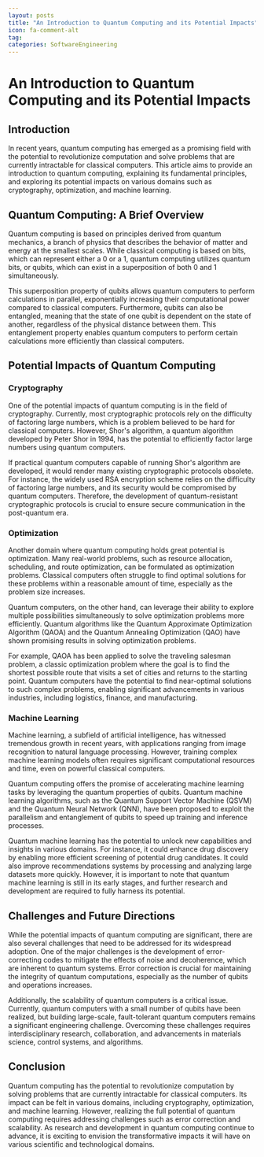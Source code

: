 ```yaml
---
layout: posts
title: "An Introduction to Quantum Computing and its Potential Impacts"
icon: fa-comment-alt
tag:      
categories: SoftwareEngineering
---
```



# An Introduction to Quantum Computing and its Potential Impacts

## Introduction

In recent years, quantum computing has emerged as a promising field with the potential to revolutionize computation and solve problems that are currently intractable for classical computers. This article aims to provide an introduction to quantum computing, explaining its fundamental principles, and exploring its potential impacts on various domains such as cryptography, optimization, and machine learning.

## Quantum Computing: A Brief Overview

Quantum computing is based on principles derived from quantum mechanics, a branch of physics that describes the behavior of matter and energy at the smallest scales. While classical computing is based on bits, which can represent either a 0 or a 1, quantum computing utilizes quantum bits, or qubits, which can exist in a superposition of both 0 and 1 simultaneously.

This superposition property of qubits allows quantum computers to perform calculations in parallel, exponentially increasing their computational power compared to classical computers. Furthermore, qubits can also be entangled, meaning that the state of one qubit is dependent on the state of another, regardless of the physical distance between them. This entanglement property enables quantum computers to perform certain calculations more efficiently than classical computers.

## Potential Impacts of Quantum Computing

### Cryptography

One of the potential impacts of quantum computing is in the field of cryptography. Currently, most cryptographic protocols rely on the difficulty of factoring large numbers, which is a problem believed to be hard for classical computers. However, Shor's algorithm, a quantum algorithm developed by Peter Shor in 1994, has the potential to efficiently factor large numbers using quantum computers.

If practical quantum computers capable of running Shor's algorithm are developed, it would render many existing cryptographic protocols obsolete. For instance, the widely used RSA encryption scheme relies on the difficulty of factoring large numbers, and its security would be compromised by quantum computers. Therefore, the development of quantum-resistant cryptographic protocols is crucial to ensure secure communication in the post-quantum era.

### Optimization

Another domain where quantum computing holds great potential is optimization. Many real-world problems, such as resource allocation, scheduling, and route optimization, can be formulated as optimization problems. Classical computers often struggle to find optimal solutions for these problems within a reasonable amount of time, especially as the problem size increases.

Quantum computers, on the other hand, can leverage their ability to explore multiple possibilities simultaneously to solve optimization problems more efficiently. Quantum algorithms like the Quantum Approximate Optimization Algorithm (QAOA) and the Quantum Annealing Optimization (QAO) have shown promising results in solving optimization problems.

For example, QAOA has been applied to solve the traveling salesman problem, a classic optimization problem where the goal is to find the shortest possible route that visits a set of cities and returns to the starting point. Quantum computers have the potential to find near-optimal solutions to such complex problems, enabling significant advancements in various industries, including logistics, finance, and manufacturing.

### Machine Learning

Machine learning, a subfield of artificial intelligence, has witnessed tremendous growth in recent years, with applications ranging from image recognition to natural language processing. However, training complex machine learning models often requires significant computational resources and time, even on powerful classical computers.

Quantum computing offers the promise of accelerating machine learning tasks by leveraging the quantum properties of qubits. Quantum machine learning algorithms, such as the Quantum Support Vector Machine (QSVM) and the Quantum Neural Network (QNN), have been proposed to exploit the parallelism and entanglement of qubits to speed up training and inference processes.

Quantum machine learning has the potential to unlock new capabilities and insights in various domains. For instance, it could enhance drug discovery by enabling more efficient screening of potential drug candidates. It could also improve recommendations systems by processing and analyzing large datasets more quickly. However, it is important to note that quantum machine learning is still in its early stages, and further research and development are required to fully harness its potential.

## Challenges and Future Directions

While the potential impacts of quantum computing are significant, there are also several challenges that need to be addressed for its widespread adoption. One of the major challenges is the development of error-correcting codes to mitigate the effects of noise and decoherence, which are inherent to quantum systems. Error correction is crucial for maintaining the integrity of quantum computations, especially as the number of qubits and operations increases.

Additionally, the scalability of quantum computers is a critical issue. Currently, quantum computers with a small number of qubits have been realized, but building large-scale, fault-tolerant quantum computers remains a significant engineering challenge. Overcoming these challenges requires interdisciplinary research, collaboration, and advancements in materials science, control systems, and algorithms.

## Conclusion

Quantum computing has the potential to revolutionize computation by solving problems that are currently intractable for classical computers. Its impact can be felt in various domains, including cryptography, optimization, and machine learning. However, realizing the full potential of quantum computing requires addressing challenges such as error correction and scalability. As research and development in quantum computing continue to advance, it is exciting to envision the transformative impacts it will have on various scientific and technological domains.